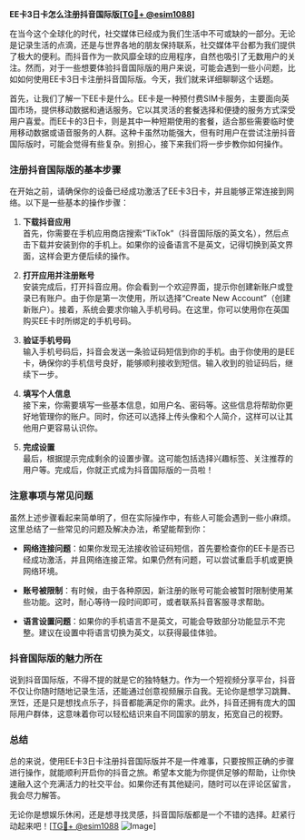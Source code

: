 **EE卡3日卡怎么注册抖音国际版[[TG💪+ @esim1088](https://t.me/s/esim1088)]**

在当今这个全球化的时代，社交媒体已经成为我们生活中不可或缺的一部分。无论是记录生活的点滴，还是与世界各地的朋友保持联系，社交媒体平台都为我们提供了极大的便利。而抖音作为一款风靡全球的应用程序，自然也吸引了无数用户的关注。然而，对于一些想要体验抖音国际版的用户来说，可能会遇到一些小问题，比如如何使用EE卡3日卡注册抖音国际版。今天，我们就来详细聊聊这个话题。

首先，让我们了解一下EE卡是什么。EE卡是一种预付费SIM卡服务，主要面向英国市场，提供移动数据和通话服务。它以其灵活的套餐选择和便捷的服务方式深受用户喜爱。而EE卡的3日卡，则是其中一种短期使用的套餐，适合那些需要临时使用移动数据或语音服务的人群。这种卡虽然功能强大，但有时用户在尝试注册抖音国际版时，可能会觉得有些复杂。别担心，接下来我们将一步步教你如何操作。

### 注册抖音国际版的基本步骤

在开始之前，请确保你的设备已经成功激活了EE卡3日卡，并且能够正常连接到网络。以下是一些基本的操作步骤：

1. **下载抖音应用**  
   首先，你需要在手机应用商店搜索“TikTok”（抖音国际版的英文名），然后点击下载并安装到你的手机上。如果你的设备语言不是英文，记得切换到英文界面，这样会更方便后续的操作。

2. **打开应用并注册账号**  
   安装完成后，打开抖音应用。你会看到一个欢迎界面，提示你创建新账户或登录已有账户。由于你是第一次使用，所以选择“Create New Account”（创建新账户）。接着，系统会要求你输入手机号码。在这里，你可以使用你在英国购买EE卡时所绑定的手机号码。

3. **验证手机号码**  
   输入手机号码后，抖音会发送一条验证码短信到你的手机。由于你使用的是EE卡，确保你的手机信号良好，能够顺利接收到短信。输入收到的验证码后，继续下一步。

4. **填写个人信息**  
   接下来，你需要填写一些基本信息，如用户名、密码等。这些信息将帮助你更好地管理你的账户。同时，你还可以选择上传头像和个人简介，这样可以让其他用户更容易认识你。

5. **完成设置**  
   最后，根据提示完成剩余的设置步骤。这可能包括选择兴趣标签、关注推荐的用户等。完成后，你就正式成为抖音国际版的一员啦！

### 注意事项与常见问题

虽然上述步骤看起来简单明了，但在实际操作中，有些人可能会遇到一些小麻烦。这里总结了一些常见的问题及解决办法，希望能帮到你：

- **网络连接问题**：如果你发现无法接收验证码短信，首先要检查你的EE卡是否已经成功激活，并且网络连接正常。如果仍然有问题，可以尝试重启手机或更换网络环境。
  
- **账号被限制**：有时候，由于各种原因，新注册的账号可能会被暂时限制使用某些功能。这时，耐心等待一段时间即可，或者联系抖音客服寻求帮助。

- **语言设置问题**：如果你的手机语言不是英文，可能会导致部分功能显示不完整。建议在设置中将语言切换为英文，以获得最佳体验。

### 抖音国际版的魅力所在

说到抖音国际版，不得不提的就是它的独特魅力。作为一个短视频分享平台，抖音不仅让你随时随地记录生活，还能通过创意视频展示自我。无论你是想学习跳舞、烹饪，还是只是想找点乐子，抖音都能满足你的需求。此外，抖音还拥有庞大的国际用户群体，这意味着你可以轻松结识来自不同国家的朋友，拓宽自己的视野。

### 总结

总的来说，使用EE卡3日卡注册抖音国际版并不是一件难事，只要按照正确的步骤进行操作，就能顺利开启你的抖音之旅。希望本文能为你提供足够的帮助，让你快速融入这个充满活力的社交平台。如果你还有其他疑问，随时可以在评论区留言，我会尽力解答。

无论你是想娱乐休闲，还是想寻找灵感，抖音国际版都是一个不错的选择。赶紧行动起来吧！[[TG💪+ @esim1088](https://t.me/s/esim1088) ![Image](https://i.postimg.cc/4NQfJmqS/Snipaste-2025-05-13-00-14-12.png)]